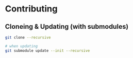 # Contributing

## Cloneing & Updating (with submodules)

```bash
git clone --recursive

# when updating
git submodule update --init --recursive
```
